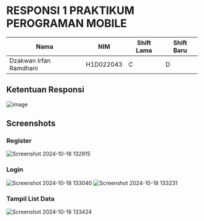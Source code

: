 # RESPONSI 1 PRAKTIKUM PEROGRAMAN MOBILE
| Nama                     | NIM          | Shift Lama | Shift Baru |
|--------------------------|--------------|------------|------------|
| Dzakwan Irfan Ramdhani   | H1D022043    | C          | D          |

## Ketentuan Responsi
![image](https://github.com/user-attachments/assets/90190b9c-9ce4-4813-b064-b88ff4cedca5)

## Screenshots
### Register
![Screenshot 2024-10-18 132915](https://github.com/user-attachments/assets/f5320d77-07fe-4a60-80c2-38f935af650c)

### Login
![Screenshot 2024-10-18 133040](https://github.com/user-attachments/assets/791a286f-7f38-4be3-85ae-75842304a1d8)
![Screenshot 2024-10-18 133231](https://github.com/user-attachments/assets/5979cf6c-7bdf-4b26-85ac-ead5b75f653d)

### Tampil List Data
![Screenshot 2024-10-18 133424](https://github.com/user-attachments/assets/1d94898d-0a05-474c-b885-724cc8ab0edf)

